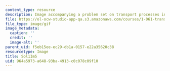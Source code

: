 ```yaml
---
content_type: resource
description: Image accompanying a problem set on transport processes in the environment.
file: https://ol-ocw-studio-app-qa.s3.amazonaws.com/courses/1-061-transport-processes-in-the-environment-fall-2008/964a5973a64893ba4913c0c078c09f10_Sol1Im5.gif
file_type: image/gif
image_metadata:
  caption: ''
  credit: ''
  image-alt: ''
parent_uid: f5eb15ee-ec29-db1a-0157-e22a35620c38
resourcetype: Image
title: Sol1Im5
uid: 964a5973-a648-93ba-4913-c0c078c09f10
---
```

